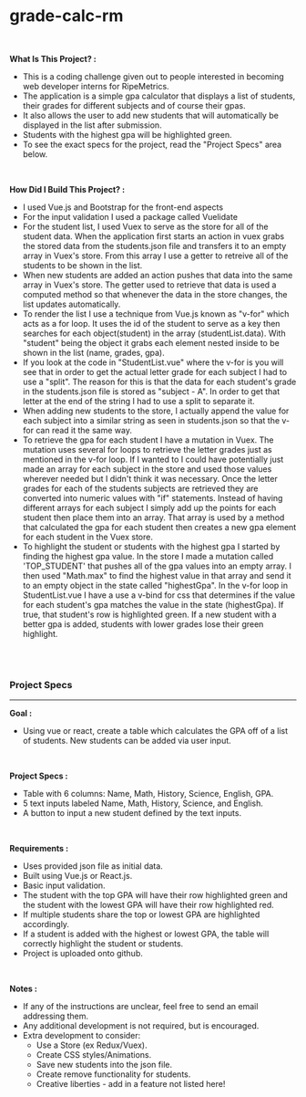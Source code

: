 # grade-calc-rm

<br>

<strong>What Is This Project? :</strong>

- This is a coding challenge given out to people interested in becoming web developer interns for RipeMetrics.
- The application is a simple gpa calculator that displays a list of students, their grades for different subjects and of course their gpas.
- It also allows the user to add new students that will automatically be displayed in the list after submission.
- Students with the highest gpa will be highlighted green.
- To see the exact specs for the project, read the "Project Specs" area below.

<br>

<strong>How Did I Build This Project? :</strong>

- I used Vue.js and Bootstrap for the front-end aspects
- For the input validation I used a package called Vuelidate
- For the student list, I used Vuex to serve as the store for all of the student data. When the application first starts an action in vuex grabs the stored data from the students.json file and transfers it to an empty array in Vuex's store. From this array I use a getter to retreive all of the students to be shown in the list.
- When new students are added an action pushes that data into the same array in Vuex's store. The getter used to retrieve that data is used a computed method so that whenever the data in the store changes, the list updates automatically.
- To render the list I use a technique from Vue.js known as "v-for" which acts as a for loop. It uses the id of the student to serve as a key then searches for each object(student) in the array (studentList.data). With "student" being the object it grabs each element nested inside to be shown in the list (name, grades, gpa).
- If you look at the code in "StudentList.vue" where the v-for is you will see that in order to get the actual letter grade for each subject I had to use a "split". The reason for this is that the data for each student's grade in the students.json file is stored as "subject - A". In order to get that letter at the end of the string I had to use a split to separate it.
- When adding new students to the store, I actually append the value for each subject into a similar string as seen in students.json so that the v-for can read it the same way.
- To retrieve the gpa for each student I have a mutation in Vuex. The mutation uses several for loops to retrieve the letter grades just as mentioned in the v-for loop. If I wanted to I could have potentially just made an array for each subject in the store and used those values wherever needed but I didn't think it was necessary. Once the letter grades for each of the students subjects are retrieved they are converted into numeric values with "if" statements. Instead of having different arrays for each subject I simply add up the points for each student then place them into an array. That array is used by a method that calculated the gpa for each student then creates a new gpa element for each student in the Vuex store.
- To highlight the student or students with the highest gpa I started by finding the highest gpa value. In the store I made a mutation called 'TOP_STUDENT' that pushes all of the gpa values into an empty array. I then used "Math.max" to find the highest value in that array and send it to an empty object in the state called "highestGpa". In the v-for loop in StudentList.vue I have a use a v-bind for css that determines if the value for each student's gpa matches the value in the state (highestGpa). If true, that student's row is highlighted green. If a new student with a better gpa is added, students with lower grades lose their green highlight.

<br><br>

<h3>Project Specs</h3>

<hr>

<strong>Goal :</strong>

- Using vue or react, create a table which calculates the GPA off of a list of students. New
students can be added via user input.

<br>

<strong>Project Specs :</strong>

- Table with 6 columns: Name, Math, History, Science, English, GPA.
- 5 text inputs labeled Name, Math, History, Science, and English.
- A button to input a new student defined by the text inputs.

<br>

<strong>Requirements :</strong>

- Uses provided json file as initial data.
- Built using Vue.js or React.js.
- Basic input validation.
- The student with the top GPA will have their row highlighted green and the student with
the lowest GPA will have their row highlighted red.
- If multiple students share the top or lowest GPA are highlighted accordingly.
- If a student is added with the highest or lowest GPA, the table will correctly highlight the
student or students.
- Project is uploaded onto github.

<br>

<strong>Notes :</strong>

- If any of the instructions are unclear, feel free to send an email addressing them.
- Any additional development is not required, but is encouraged.
- Extra development to consider:
  - Use a Store (ex Redux/Vuex).
  - Create CSS styles/Animations.
  - Save new students into the json file.
  - Create remove functionality for students.
  - Creative liberties - add in a feature not listed here!
